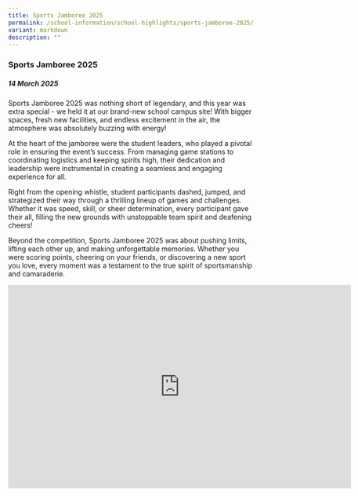 ```yaml
---
title: Sports Jamboree 2025
permalink: /school-information/school-highlights/sports-jamboree-2025/
variant: markdown
description: ""
---
```

### **Sports Jamboree 2025**

##### 14 March 2025 

Sports Jamboree 2025 was nothing short of legendary, and this year was extra special - we held it at our brand-new school campus site! With bigger spaces, fresh new facilities, and endless excitement in the air, the atmosphere was absolutely buzzing with energy!

At the heart of the jamboree were the student leaders, who played a pivotal role in ensuring the event’s success. From managing game stations to coordinating logistics and keeping spirits high, their dedication and leadership were instrumental in creating a seamless and engaging experience for all.

Right from the opening whistle, student participants dashed, jumped, and strategized their way through a thrilling lineup of games and challenges. Whether it was speed, skill, or sheer determination, every participant gave their all, filling the new grounds with unstoppable team spirit and deafening cheers!

Beyond the competition, Sports Jamboree 2025 was about pushing limits, lifting each other up, and making unforgettable memories. Whether you were scoring points, cheering on your friends, or discovering a new sport you love, every moment was a testament to the true spirit of sportsmanship and camaraderie.

<center><iframe allowfullscreen="" allow="accelerometer; autoplay; clipboard-write; encrypted-media; gyroscope; picture-in-picture; web-share" frameborder="0" title="YouTube video player" src="https://www.youtube.com/embed/GOTE1bP3sn8?si=5MWojZNJWx2o3NyY" height="415" width="700"></iframe></center>